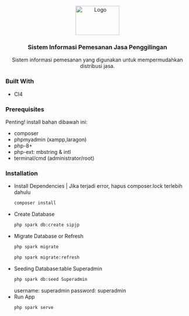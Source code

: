 <br />
<div id="readme-top" align="center">
  <a href="https://github.com/mohammadrafly/SIPJP">
    <img src="images/logo-project.png" alt="Logo" width="120" height="80">
  </a>

<h3 align="center">Sistem Informasi Pemesanan Jasa Penggilingan</h3>

  <p align="center">
    Sistem informasi pemesanan yang digunakan untuk mempermudahkan distribusi jasa.
    <br />
  </p>
</div>

### Built With

* CI4

### Prerequisites

Penting! install bahan dibawah ini:
* composer
* phpmyadmin (xampp,laragon)
* php-8+
* php-ext: mbstring & intl
* terminal/cmd (administrator/root)

### Installation

* Install Dependencies |
  Jika terjadi error, hapus composer.lock terlebih dahulu
   ```sh
   composer install
   ```
* Create Database
   ```sh
   php spark db:create sipjp
   ```
* Migrate Database or Refresh
   ```sh
   php spark migrate
   ```
   ```sh
   php spark migrate:refresh
   ```
* Seeding Database:table Superadmin
   ```sh
   php spark db:seed Superadmin
   ```
   username: superadmin
   password: superadmin
* Run App
   ```sh
   php spark serve
   ```
